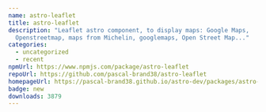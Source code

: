 ```yaml
---
name: astro-leaflet
title: astro-leaflet
description: "Leaflet astro component, to display maps: Google Maps,
  Openstreetmap, maps from Michelin, googlemaps, Open Street Map..."
categories:
  - uncategorized
  - recent
npmUrl: https://www.npmjs.com/package/astro-leaflet
repoUrl: https://github.com/pascal-brand38/astro-leaflet
homepageUrl: https://pascal-brand38.github.io/astro-dev/packages/astro-leaflet/
badge: new
downloads: 3879
---
```

